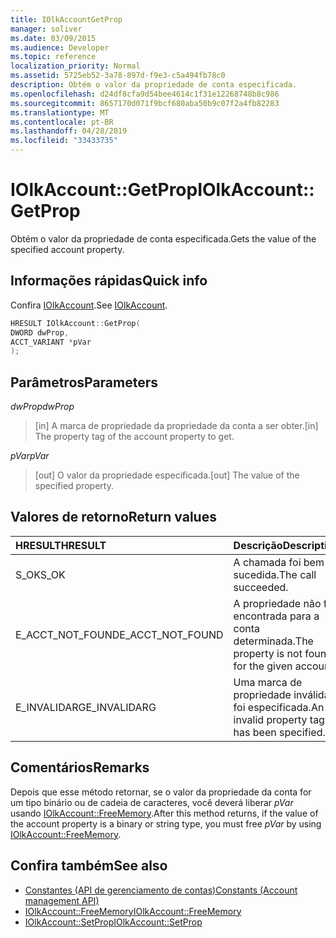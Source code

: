```yaml
---
title: IOlkAccountGetProp
manager: soliver
ms.date: 03/09/2015
ms.audience: Developer
ms.topic: reference
localization_priority: Normal
ms.assetid: 5725eb52-3a78-897d-f9e3-c5a494fb78c0
description: Obtém o valor da propriedade de conta especificada.
ms.openlocfilehash: d24df8cfa9d54bee4614c1f31e12268748b8c986
ms.sourcegitcommit: 8657170d071f9bcf680aba50b9c07f2a4fb82283
ms.translationtype: MT
ms.contentlocale: pt-BR
ms.lasthandoff: 04/28/2019
ms.locfileid: "33433735"
---
```

# <a name="iolkaccountgetprop"></a><span data-ttu-id="19879-103">IOlkAccount::GetProp</span><span class="sxs-lookup"><span data-stu-id="19879-103">IOlkAccount::GetProp</span></span>

<span data-ttu-id="19879-104">Obtém o valor da propriedade de conta especificada.</span><span class="sxs-lookup"><span data-stu-id="19879-104">Gets the value of the specified account property.</span></span>
  
## <a name="quick-info"></a><span data-ttu-id="19879-105">Informações rápidas</span><span class="sxs-lookup"><span data-stu-id="19879-105">Quick info</span></span>

<span data-ttu-id="19879-106">Confira [IOlkAccount](iolkaccount.md).</span><span class="sxs-lookup"><span data-stu-id="19879-106">See [IOlkAccount](iolkaccount.md).</span></span>
  
```cpp
HRESULT IOlkAccount::GetProp(  
DWORD dwProp, 
ACCT_VARIANT *pVar 
);
```

## <a name="parameters"></a><span data-ttu-id="19879-107">Parâmetros</span><span class="sxs-lookup"><span data-stu-id="19879-107">Parameters</span></span>

<span data-ttu-id="19879-108">_dwProp_</span><span class="sxs-lookup"><span data-stu-id="19879-108">_dwProp_</span></span>
  
> <span data-ttu-id="19879-109">[in] A marca de propriedade da propriedade da conta a ser obter.</span><span class="sxs-lookup"><span data-stu-id="19879-109">[in] The property tag of the account property to get.</span></span>
    
<span data-ttu-id="19879-110">_pVar_</span><span class="sxs-lookup"><span data-stu-id="19879-110">_pVar_</span></span>
  
> <span data-ttu-id="19879-111">[out] O valor da propriedade especificada.</span><span class="sxs-lookup"><span data-stu-id="19879-111">[out] The value of the specified property.</span></span>
    
## <a name="return-values"></a><span data-ttu-id="19879-112">Valores de retorno</span><span class="sxs-lookup"><span data-stu-id="19879-112">Return values</span></span>

|<span data-ttu-id="19879-113">**HRESULT**</span><span class="sxs-lookup"><span data-stu-id="19879-113">**HRESULT**</span></span>|<span data-ttu-id="19879-114">**Descrição**</span><span class="sxs-lookup"><span data-stu-id="19879-114">**Description**</span></span>|
|:-----|:-----|
|<span data-ttu-id="19879-115">S_OK</span><span class="sxs-lookup"><span data-stu-id="19879-115">S_OK</span></span>  <br/> |<span data-ttu-id="19879-116">A chamada foi bem-sucedida.</span><span class="sxs-lookup"><span data-stu-id="19879-116">The call succeeded.</span></span>  <br/> |
|<span data-ttu-id="19879-117">E_ACCT_NOT_FOUND</span><span class="sxs-lookup"><span data-stu-id="19879-117">E_ACCT_NOT_FOUND</span></span>  <br/> |<span data-ttu-id="19879-118">A propriedade não foi encontrada para a conta determinada.</span><span class="sxs-lookup"><span data-stu-id="19879-118">The property is not found for the given account.</span></span>  <br/> |
|<span data-ttu-id="19879-119">E_INVALIDARG</span><span class="sxs-lookup"><span data-stu-id="19879-119">E_INVALIDARG</span></span>  <br/> |<span data-ttu-id="19879-120">Uma marca de propriedade inválida foi especificada.</span><span class="sxs-lookup"><span data-stu-id="19879-120">An invalid property tag has been specified.</span></span>  <br/> |
   
## <a name="remarks"></a><span data-ttu-id="19879-121">Comentários</span><span class="sxs-lookup"><span data-stu-id="19879-121">Remarks</span></span>

<span data-ttu-id="19879-122">Depois que esse método retornar, se o valor da propriedade da conta for um tipo binário ou de cadeia de caracteres, você deverá liberar  *pVar*  usando [IOlkAccount::FreeMemory](iolkaccount-freememory.md).</span><span class="sxs-lookup"><span data-stu-id="19879-122">After this method returns, if the value of the account property is a binary or string type, you must free  *pVar*  by using [IOlkAccount::FreeMemory](iolkaccount-freememory.md).</span></span>
  
## <a name="see-also"></a><span data-ttu-id="19879-123">Confira também</span><span class="sxs-lookup"><span data-stu-id="19879-123">See also</span></span>

- [<span data-ttu-id="19879-124">Constantes (API de gerenciamento de contas)</span><span class="sxs-lookup"><span data-stu-id="19879-124">Constants (Account management API)</span></span>](constants-account-management-api.md) 
- [<span data-ttu-id="19879-125">IOlkAccount::FreeMemory</span><span class="sxs-lookup"><span data-stu-id="19879-125">IOlkAccount::FreeMemory</span></span>](iolkaccount-freememory.md)  
- [<span data-ttu-id="19879-126">IOlkAccount::SetProp</span><span class="sxs-lookup"><span data-stu-id="19879-126">IOlkAccount::SetProp</span></span>](iolkaccount-setprop.md)

